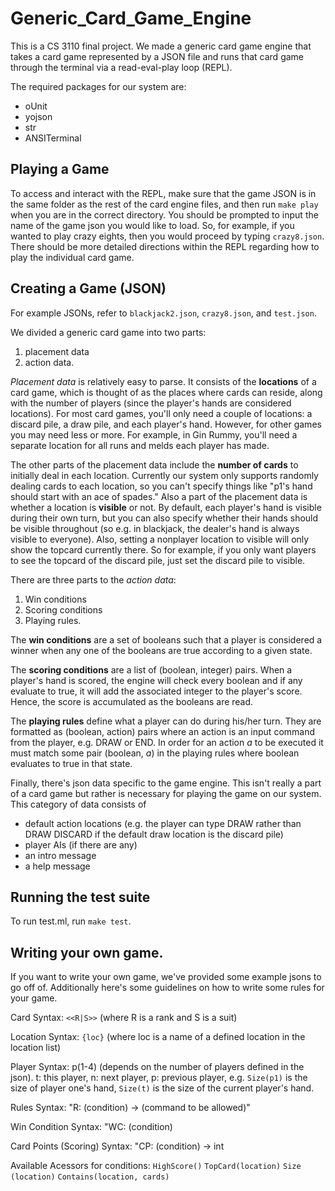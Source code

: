 # Generic_Card_Game_Engine
This is a CS 3110 final project. We made a generic card game engine that takes a card game represented by a JSON file and runs that card game through the terminal via a read-eval-play loop (REPL).

The required packages for our system are: 
- oUnit
- yojson
- str
- ANSITerminal

## Playing a Game
To access and interact with the REPL, make sure that the game JSON is in the 
same folder as the rest of the card engine files, and then run `make play` when 
you are in the correct directory. You should be prompted to input the name of the game json you would like to load. So, for example, if you wanted to play crazy eights, then you would proceed by typing `crazy8.json`. There should be more detailed directions within the REPL regarding how to play the individual card game.

## Creating a Game (JSON) 
For example JSONs, refer to `blackjack2.json`, `crazy8.json`, and `test.json`. 

We divided a generic card game into two parts:
1. placement data
2. action data.

*Placement data* is relatively easy to parse. It consists of the **locations** of a card game, which is thought of as the places where cards can reside, along with the number of players (since the player's hands are considered locations). For most card games, you'll only need a couple of locations: a discard pile, a draw pile, and each player's hand. However, for other games you may need less or more. For example, in Gin Rummy, you'll need a separate location for all runs and melds each player has made.

The other parts of the placement data include the **number of cards** to initially deal in each location. Currently our system only supports randomly dealing cards to each location, so you can't specify things like "p1's hand should start with an ace of spades." Also a part of the placement data is whether a location is **visible** or not. By default, each player's hand is visible during their own turn, but you can also specify whether their hands should be visible throughout (so e.g. in blackjack, the dealer's hand is always visible to everyone). Also, setting a nonplayer location to visible will only show the topcard currently there. So for example, if you only want players to see the topcard of the discard pile, just set the discard pile to visible. 

There are three parts to the *action data*:
1. Win conditions
2. Scoring conditions
3. Playing rules.

The **win conditions** are a set of booleans such that a player is considered a winner when any one of the booleans are true according to a given state. 

The **scoring conditions** are a list of (boolean, integer) pairs. When a player's hand is scored, the engine will check every boolean and if any evaluate to true, it will add the associated integer to the player's score. Hence, the score is accumulated as the booleans are read.

The **playing rules** define what a player can do during his/her turn. They are formatted as (boolean, action) pairs where an action is an input command from the player, e.g. DRAW or END. In order for an action *a* to be executed it must match some pair (boolean, *a*) in the playing rules where boolean evaluates to true in that state. 

Finally, there's json data specific to the game engine. This isn't really a part of a card game but rather is necessary for playing the game on our system. This category of data consists of
- default action locations (e.g. the player can type DRAW rather than DRAW DISCARD if the default draw location is the discard pile)
- player AIs (if there are any)
- an intro message
- a help message

## Running the test suite 
To run test.ml, run `make test`. 

## Writing your own game.
If you want to write your own game, we've provided some example jsons to go off
of. Additionally here's some guidelines on how to write some rules for your 
game.

Card Syntax: `<<R|S>>` (where R is a rank and S is a suit)

Location Syntax: `{loc}` (where loc is a name of a defined location in the location list)

Player Syntax: p(1-4) (depends on the number of players defined in the json).
t: this player, n: next player, p: previous player, e.g. `Size(p1)` is the size of player one's hand, `Size(t)` is the size of the current player's hand.

Rules Syntax:
"R: (condition) -> (command to be allowed)"

Win Condition Syntax: 
"WC: (condition)

Card Points (Scoring) Syntax: 
"CP: (condition) -> int

Available Acessors for conditions:
`HighScore()`
`TopCard(location)`
`Size (location)`
`Contains(location, cards)`

